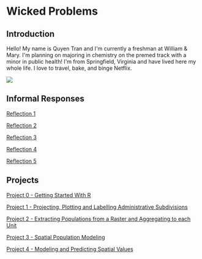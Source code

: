 # Wicked Problems

## Introduction

Hello! My name is Quyen Tran and I'm currently a freshman at William & Mary. I'm planning on majoring in chemistry on the premed track with a minor in public health!
I'm from Springfield, Virginia and have lived here my whole life. I love to travel, bake, and binge Netflix.

![](me.png)
## Informal Responses
[Reflection 1](reflection1.md)

[Reflection 2](reflection2.md)

[Reflection 3](reflection3.md)

[Reflection 4](reflection4.md)

[Reflection 5](reflection5.md)

## Projects
[Project 0 - Getting Started With R](gettingstarted.md)

[Project 1 - Projecting, Plotting and Labelling Administrative Subdivisions](project1.md)

[Project 2 - Extracting Populations from a Raster and Aggregating to each Unit](project2.md)

[Project 3 - Spatial Population Modeling](project3.md)

[Project 4 - Modeling and Predicting Spatial Values](project4.md)
